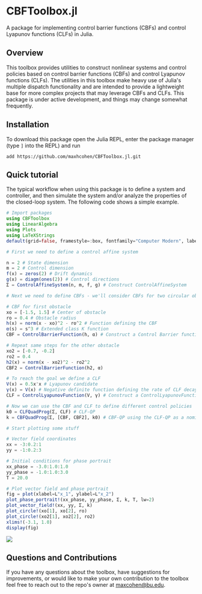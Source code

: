 # CBFToolbox.jl
A package for implementing control barrier functions (CBFs) and control Lyapunov functions (CLFs) in Julia.

## Overview
This toolbox provides utilities to construct nonlinear systems and control policies based on control barrier functions (CBFs) and control Lyapunov functions (CLFs). The utilities in this toolbox make heavy use of Julia's multiple dispatch functionality and are intended to provide a lightweight base for more complex projects that may leverage CBFs and CLFs. This package is under active development, and things may change somewhat frequently.

## Installation
To download this package open the Julia REPL, enter the package manager (type `]` into the REPL) and run

    add https://github.com/maxhcohen/CBFToolbox.jl.git

## Quick tutorial
The typical workflow when using this package is to define a system and controller, and then simulate the system and/or analyze the properties of the closed-loop system. The following code shows a simple example. 

```julia
# Import packages
using CBFToolbox
using LinearAlgebra
using Plots
using LaTeXStrings
default(grid=false, framestyle=:box, fontfamily="Computer Modern", label="")

# First we need to define a control affine system

n = 2 # State dimension
m = 2 # Control dimension
f(x) = zeros(2) # Drift dynamics
g(x) = diagm(ones(2)) # Control directions
Σ = ControlAffineSystem(n, m, f, g) # Construct ControlAffineSystem

# Next we need to define CBFs - we'll consider CBFs for two circular obstacles

# CBF for first obstacle
xo = [-1.5, 1.5] # Center of obstacle
ro = 0.4 # Obstacle radius
h(x) = norm(x - xo)^2 - ro^2 # Function defining the CBF
α(s) = s^3 # Extended class K function
CBF = ControlBarrierFunction(h, α) # Construct a Control Barrier function

# Repeat same steps for the other obstacle
xo2 = [-0.7, -0.2]
ro2 = 0.4
h2(x) = norm(x - xo2)^2 - ro2^2
CBF2 = ControlBarrierFunction(h2, α)

# To reach the goal we define a CLF
V(x) = 0.5x'x # Lyapunov candidate
γ(x) = V(x) # Negative definite function defining the rate of CLF decay V̇(x) ≤ -γ(x)
CLF = ControlLyapunovFunction(V, γ) # Construct a ControlLyapunovFunction

# Now we can use the CBF and CLF to define different control policies
k0 = CLFQuadProg(Σ, CLF) # CLF-QP
k = CBFQuadProg(Σ, [CBF, CBF2], k0) # CBF-QP using the CLF-QP as a nominal policy

# Start plotting some stuff

# Vector field coordinates
xx = -3:0.2:1
yy = -1:0.2:3

# Initial conditions for phase portrait
xx_phase = -3.0:1.0:1.0
yy_phase = -1.0:1.0:3.0
T = 20.0

# Plot vector field and phase portrait
fig = plot(xlabel=L"x_1", ylabel=L"x_2")
plot_phase_portrait!(xx_phase, yy_phase, Σ, k, T, lw=2)
plot_vector_field!(xx, yy, Σ, k)
plot_circle!(xo[1], xo[2], ro)
plot_circle!(xo2[1], xo2[2], ro2)
xlims!(-3.1, 1.0)
display(fig)
```

![](https://github.com/maxhcohen/CBFToolbox.jl/blob/main/cbf_example.png)

## Questions and Contributions
If you have any questions about the toolbox, have suggestions for improvements, or would like to make your own contribution to the toolbox feel free to reach out to the repo's owner at maxcohen@bu.edu.
 
